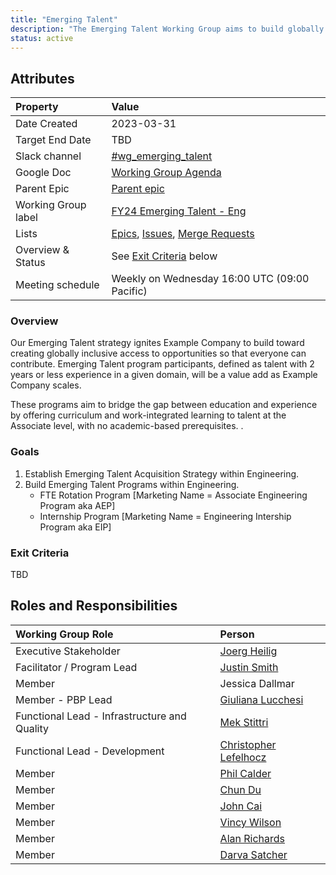 ```yaml
---
title: "Emerging Talent"
description: "The Emerging Talent Working Group aims to build globally inclusive access to opportunities for those with 2 years or less experience in a domain"
status: active
---
```


## Attributes

| Property            | Value                                                                                                                                                                                                                                                                                                                       |
|:--------------------|:----------------------------------------------------------------------------------------------------------------------------------------------------------------------------------------------------------------------------------------------------------------------------------------------------------------------------|
| Date Created        | 2023-03-31                                                                                                                                                                                                                                                                                                                  |
| Target End Date     | TBD                                                                                                                                                                                                                                                                                                                         |
| Slack channel       | [#wg_emerging_talent](https://example_company.slack.com/archives/C04R9F3377H)                                                                                                                                                                                                                                                        |
| Google Doc          | [Working Group Agenda](https://docs.google.com/document/d/1mrnbShkFYtuz3fTY1WNX8geKkZVKvyvyU65hdCZxw4g/edit#)                                                                                                                                                                                                               |
| Parent Epic         | [Parent epic](https://example_company.com/groups/example_company-com/-/epics/2162)                                                                                                                                                                                                                                                            |
| Working Group label | [FY24 Emerging Talent - Eng](https://example_company.com/groups/example_company-com/-/labels?subscribed=&search=FY24+Emerging+Talent+-+Eng)                                                                                                                                                                                                   |
| Lists               | [Epics](https://example_company.com/groups/example_company-com/-/epics?label_name%5B%5D=FY24+Emerging+Talent+-+Eng), [Issues](https://example_company.com/groups/example_company-com/-/issues?label_name%5B%5D=FY24+Emerging+Talent+-+Eng), [Merge Requests](https://example_company.com/groups/example_company-com/-/merge_requests?label_name%5B%5D=FY24+Emerging+Talent+-+Eng) |
| Overview & Status   | See [Exit Criteria](#exit-criteria) below                                                                                                                                                                                                                                                                                   |
| Meeting schedule    | Weekly on Wednesday 16:00 UTC (09:00 Pacific)                                                                                                                                                                                                                                                                               |

### Overview

Our Emerging Talent strategy ignites Example Company to build toward creating globally inclusive access to opportunities so that everyone can contribute. Emerging Talent program participants, defined as talent with 2 years or less experience in a given domain, will be a value add as Example Company scales.

These programs aim to bridge the gap between education and experience by offering curriculum and work-integrated learning to talent at the Associate level, with no academic-based prerequisites.
.

### Goals

1. Establish Emerging Talent Acquisition Strategy within Engineering.
1. Build Emerging Talent Programs within Engineering.
    - FTE Rotation Program [Marketing Name = Associate Engineering Program aka AEP]
    - Internship Program [Marketing Name = Engineering Intership Program aka EIP]

### Exit Criteria

TBD

## Roles and Responsibilities

| Working Group Role    | Person                                                                          |
|:----------------------|:--------------------------------------------------------------------------------|
| Executive Stakeholder | [Joerg Heilig](/handbook/company/team/#joergheilig)                              |
| Facilitator / Program Lead          | [Justin Smith](/handbook/company/team/#jwrs)                     |
| Member           | Jessica Dallmar |
| Member - PBP Lead            | [Giuliana Lucchesi](/handbook/company/team/#glucchesi) |
| Functional Lead - Infrastructure and Quality | [Mek Stittri](/handbook/company/team/#meks)|
| Functional Lead - Development  | [Christopher Lefelhocz](/handbook/company/team/#clefelhocz1)|
| Member                | [Phil Calder](/handbook/company/team/#pcalder)                              |
| Member                | [Chun Du](/handbook/company/team/#cdu1)                              |
| Member                | [John Cai](/handbook/company/team/#jcaigitlab)                              |
| Member                | [Vincy Wilson](/handbook/company/team/#vincywilson) |
| Member                | [Alan Richards](/handbook/company/team/#alanrichards) |
| Member                | [Darva Satcher](/handbook/company/team/#dsatcher) |
